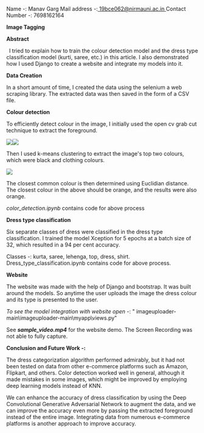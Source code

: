 ﻿Name -: Manav Garg Mail address -:[ 19bce062@nirmauni.ac.in ](mailto:19bce062@nirmauni.ac.in)Contact Number -: 7698162164 

**Image Tagging** 

**Abstract**  

` `I tried to explain how to train the colour detection model and the dress type classification model (kurti, saree, etc.) in this article. I also demonstrated how I used Django to create a website and integrate my models into it. 

**Data Creation** 

In a short amount of time, I created the data using the selenium a web scraping library. The extracted data was then saved in the form of a CSV file. 

**Colour detection** 

To efficiently detect colour in the image, I initially used the open cv grab cut technique to extract the foreground. 

![](Aspose.Words.0fb96eab-803c-40d2-98e8-1b1bfeeaf912.001.png)![](Aspose.Words.0fb96eab-803c-40d2-98e8-1b1bfeeaf912.002.png)

Then I used k-means clustering to extract the image's top two colours, which were black and clothing colours. 

![](Aspose.Words.0fb96eab-803c-40d2-98e8-1b1bfeeaf912.003.png)

The closest common colour is then determined using Euclidian distance. The closest colour in the above should be orange, and the results were also orange. 

*color\_detection.ipynb* contains code for above process 

**Dress type classification** 

Six separate classes of dress were classified in the dress type classification. I trained the model Xception for 5 epochs at a batch size of 32, which resulted in a 94 per cent accuracy. 

Classes -: kurta, saree, lehenga, top, dress, shirt. Dress\_type\_classification.ipynb contains code for above process. 

**Website** 

The website was made with the help of Django and bootstrap. It was built around the models. So anytime the user uploads the image the dress colour and its type is presented to the user. 

*To see the model integration with website open* -: " imageuploader- main\imageuploader-main\myapp\views.py" 

See ***sample\_video.mp4*** for the website demo. The Screen Recording was not able to fully capture. 

**Conclusion and Future Work -:** 

The dress categorization algorithm performed admirably, but it had not been tested on data from other e-commerce platforms such as Amazon, Flipkart, and others. Color detection worked well in general, although it made mistakes in some images, which might be improved by employing deep learning models instead of KNN. 

We can enhance the accuracy of dress classification by using the Deep Convolutional Generative Adversarial Network to augment the data, and we can improve the accuracy even more by passing the extracted foreground instead of the entire image. Integrating data from numerous e-commerce platforms is another approach to improve accuracy. 
